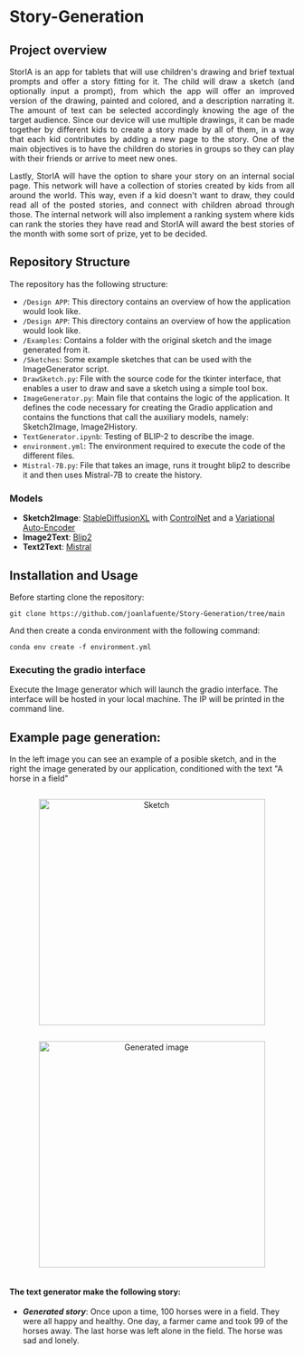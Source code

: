   
# Story-Generation

  
## Project overview

<div align="justify">  
StorIA is an app for tablets that will use children's drawing and brief textual prompts and offer a story fitting for it. The child will draw a sketch (and optionally input a prompt), from which the app will offer an improved version of the drawing, painted and colored, and a description narrating it. The amount of text can be selected accordingly knowing the age of the target audience. 
Since our device will use multiple drawings, it can be made together by different kids to create a story made by all of them, in a way that each kid contributes by adding a new page to the story. One of the main objectives is to have the children do stories in groups so they can play with their friends or arrive to meet new ones.  

Lastly, StorIA will have the option to share your story on an internal social page. This network will have a collection of stories created by kids from all around the world. This way, even if a kid doesn't want to draw, they could read all of the posted stories, and connect with children abroad through those. The internal network will also implement a ranking system where kids can rank the stories they have read and StorIA will award the best stories of the month with some sort of prize, yet to be decided.
</div>


## Repository Structure

The repository has the following structure:
- `/Design APP`:  This directory contains an overview of how the application would look like.
- `/Design APP`: This directory contains an overview of how the application would look like.
- `/Examples`: Contains a folder with the original sketch and the image generated from it.
- `/Sketches`: Some example sketches that can be used with the ImageGenerator script.
- `DrawSketch.py`: File with the source code for the tkinter interface, that enables a user to draw and save a sketch using a simple tool box.
- `ImageGenerator.py`: Main file that contains the logic of the application. It defines the code necessary for creating the Gradio application and contains the functions that call the auxiliary models, namely: Sketch2Image, Image2History.
- `TextGenerator.ipynb`: Testing of BLIP-2 to describe the image.
- `environment.yml`: The environment required to execute the code of the different files.
- `Mistral-7B.py`: File that takes an image, runs it trought blip2 to describe it and then uses Mistral-7B to create the history.

### Models

- **Sketch2Image**: [StableDiffusionXL](https://huggingface.co/docs/diffusers/api/pipelines/controlnet_sdxl) with [ControlNet](https://huggingface.co/docs/diffusers/using-diffusers/controlnet) and a [Variational Auto-Encoder](https://huggingface.co/docs/diffusers/api/models/autoencoderkl)
- **Image2Text**: [Blip2](https://huggingface.co/docs/transformers/model_doc/blip-2)
- **Text2Text**: [Mistral](https://huggingface.co/mistralai/Mistral-7B-v0.1)




## Installation and Usage

Before starting clone the repository:

```
git clone https://github.com/joanlafuente/Story-Generation/tree/main
```
And then create a conda environment with the following command:
```
conda env create -f environment.yml
```

### Executing the gradio interface

Execute the Image generator which will launch the gradio interface. The interface will be hosted in your local machine. The IP will be printed in the command line.


## Example page generation:
In the left image you can see an example of a posible sketch, and in the right the image generated by our application, conditioned with the text  "A horse in a field"

 <div align="center">
  <figure style="display: inline-block; text-align: center;">
    <img src="https://github.com/joanlafuente/Story-Generation/blob/main/Examples/Example%201/sketch.png" alt="Sketch" width="400"/>
  </figure>
  <figure style="display: inline-block; text-align: center;">
    <img src="https://github.com/joanlafuente/Story-Generation/blob/main/Examples/Example%201/gen_image.png" alt="Generated image" width="400"/>
  </figure>
</div>

#### The text generator make the following story: 

- ***Generated story***: Once upon a time, 100 horses were in a field. They were all happy and healthy. One day, a farmer came and took 99 of the horses away. The last horse was left alone in the field. The horse was sad and lonely. 


